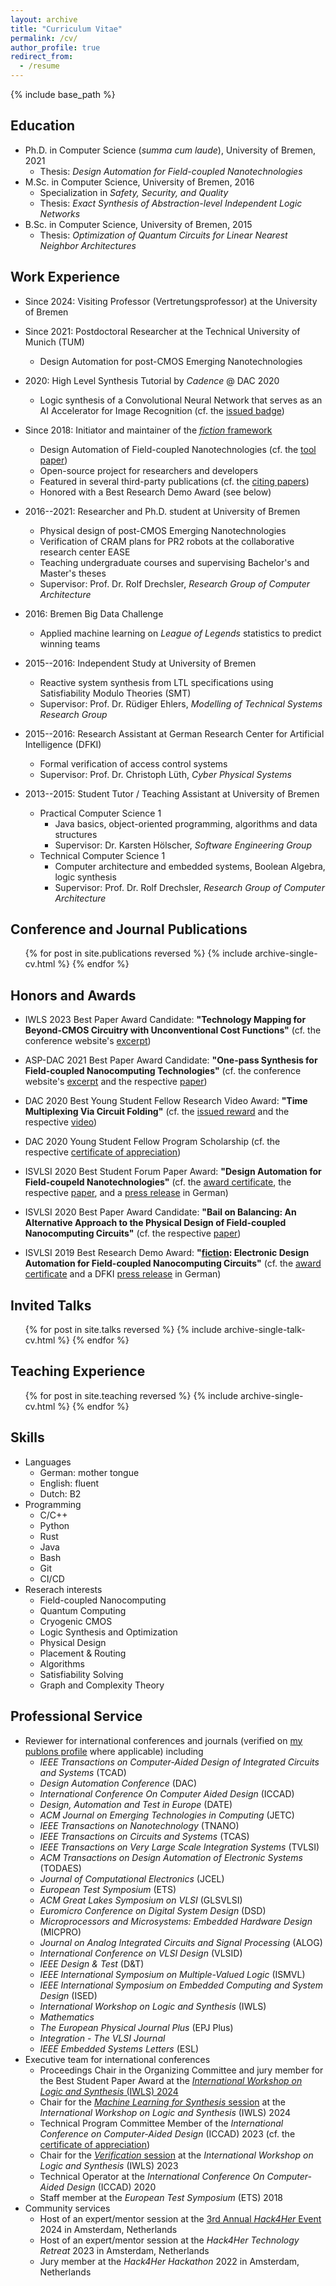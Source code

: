 ```yaml
---
layout: archive
title: "Curriculum Vitae"
permalink: /cv/
author_profile: true
redirect_from:
  - /resume
---
```


{% include base_path %}

## Education

* Ph.D. in Computer Science (_summa cum laude_), University of Bremen, 2021
  * Thesis: _Design Automation for Field-coupled Nanotechnologies_
* M.Sc. in Computer Science, University of Bremen, 2016
  * Specialization in _Safety, Security, and Quality_
  * Thesis: _Exact Synthesis of Abstraction-level Independent Logic Networks_
* B.Sc. in Computer Science, University of Bremen, 2015
  * Thesis: _Optimization of Quantum Circuits for Linear Nearest Neighbor Architectures_

## Work Experience

* Since 2024: Visiting Professor (Vertretungsprofessor) at the University of Bremen

* Since 2021: Postdoctoral Researcher at the Technical University of Munich (TUM)
  * Design Automation for post-CMOS Emerging Nanotechnologies

* 2020: High Level Synthesis Tutorial by _Cadence_ @ DAC 2020
  * Logic synthesis of a Convolutional Neural Network that serves as an AI Accelerator for Image Recognition (cf. the [issued badge](https://www.credly.com/badges/2533bfee-654b-4a28-9ef9-d44b68903ea5))
  
* Since 2018: Initiator and maintainer of the [_fiction_ framework](https://github.com/marcelwa/fiction)
  * Design Automation of Field-coupled Nanotechnologies (cf. the [tool paper](https://arxiv.org/pdf/1905.02477.pdf))
  * Open-source project for researchers and developers
  * Featured in several third-party publications (cf. the [citing papers](https://scholar.google.de/scholar?oi=bibs&hl=de&authuser=1&cites=6148414860275726732&as_sdt=5))
  * Honored with a Best Research Demo Award (see below)
  
* 2016--2021: Researcher and Ph.D. student at University of Bremen
  * Physical design of post-CMOS Emerging Nanotechnologies
  * Verification of CRAM plans for PR2 robots at the collaborative research center EASE
  * Teaching undergraduate courses and supervising Bachelor's and Master's theses
  * Supervisor: Prof. Dr. Rolf Drechsler, _Research Group of Computer Architecture_

* 2016: Bremen Big Data Challenge
  * Applied machine learning on _League of Legends_ statistics to predict winning teams

* 2015--2016: Independent Study at University of Bremen
  * Reactive system synthesis from LTL specifications using Satisfiability Modulo Theories (SMT)
  * Supervisor: Prof. Dr. Rüdiger Ehlers, _Modelling of Technical Systems Research Group_

* 2015--2016: Research Assistant at German Research Center for Artificial Intelligence (DFKI)
  * Formal verification of access control systems
  * Supervisor: Prof. Dr. Christoph Lüth, _Cyber Physical Systems_

* 2013--2015: Student Tutor / Teaching Assistant at University of Bremen
  * Practical Computer Science 1
    * Java basics, object-oriented programming, algorithms and data structures
    * Supervisor: Dr. Karsten Hölscher, _Software Engineering Group_
  * Technical Computer Science 1
    * Computer architecture and embedded systems, Boolean Algebra, logic synthesis
    * Supervisor: Prof. Dr. Rolf Drechsler, _Research Group of Computer Architecture_

## Conference and Journal Publications

  <ul>{% for post in site.publications reversed %}
    {% include archive-single-cv.html %}
  {% endfor %}</ul>

## Honors and Awards

* IWLS 2023 Best Paper Award Candidate: **"Technology Mapping for Beyond-CMOS Circuitry with Unconventional Cost Functions"** (cf. the conference website's [excerpt](https://marcelwa.github.io/files/2023_IWLS_Best_Paper_Candidate.png))

* ASP-DAC 2021 Best Paper Award Candidate: **"One-pass Synthesis for Field-coupled Nanocomputing Technologies"** (cf. the conference website's [excerpt](https://marcelwa.github.io/files/2021_ASP-DAC_Best_Paper_Candidate.png) and the respective [paper](https://marcelwa.github.io/files/2021_001.pdf))

* DAC 2020 Best Young Student Fellow Research Video Award: **"Time Multiplexing Via Circuit Folding"** (cf. the [issued reward](https://marcelwa.github.io/files/2020_DAC_YFP_Research_Video_Award.jpg) and the respective [video](https://drive.google.com/file/d/1W9rxeAM0fTMGeCDA4AEnpbKBZnImbbyI/view?usp=sharing))

* DAC 2020 Young Student Fellow Program Scholarship (cf. the respective [certificate of appreciation](https://marcelwa.github.io/files/2020_DAC_YFP_CoA.pdf))

* ISVLSI 2020 Best Student Forum Paper Award: **"Design Automation for Field-coupeld Nanotechnologies"** (cf. the [award certificate](https://marcelwa.github.io/files/2020_ISVLSI_SRF_Award.pdf), the respective [paper](https://marcelwa.github.io/files/2020_004.pdf), and a [press release](https://www.uni-bremen.de/fb3/der-fachbereich/news-detailansicht/auszeichnung-fuer-dissertation-ueber-nanotechnologie) in German)

* ISVLSI 2020 Best Paper Award Candidate: **"Bail on Balancing: An Alternative Approach to the Physical Design of Field-coupled Nanocomputing Circuits"** (cf. the respective [paper](https://marcelwa.github.io/files/2020_003.pdf))

* ISVLSI 2019 Best Research Demo Award: **"[fiction](https://github.com/marcelwa/fiction): Electronic Design Automation for Field-coupled Nanocomputing Circuits"** (cf. the [award certificate](https://marcelwa.github.io/files/2019_ISVLSI_Best_Research_Demo_Award.jpg) and a DFKI [press release](https://www.dfki.de/web/news/detail/News/mehr-als-nur-fiktion-entwurfswerkzeug-fuer-nanotechnologie-fiction-mit-best-research-demo-award-ausg/) in German)

## Invited Talks

  <ul>{% for post in site.talks reversed %}
    {% include archive-single-talk-cv.html %}
  {% endfor %}</ul>

## Teaching Experience

  <ul>{% for post in site.teaching reversed %}
    {% include archive-single-cv.html %}
  {% endfor %}</ul> 

## Skills

* Languages
  * German: mother tongue
  * English: fluent
  * Dutch: B2
* Programming
  * C/C++
  * Python
  * Rust
  * Java
  * Bash
  * Git
  * CI/CD
* Reserach interests
  * Field-coupled Nanocomputing
  * Quantum Computing
  * Cryogenic CMOS
  * Logic Synthesis and Optimization
  * Physical Design
  * Placement & Routing
  * Algorithms
  * Satisfiability Solving
  * Graph and Complexity Theory

## Professional Service

* Reviewer for international conferences and journals (verified on [my publons profile](https://publons.com/researcher/4379393/marcel-walter/peer-review/) where applicable) including
  * *IEEE Transactions on Computer-Aided Design of Integrated Circuits and Systems* (TCAD)
  * *Design Automation Conference* (DAC)
  * *International Conference On Computer Aided Design* (ICCAD)
  * *Design, Automation and Test in Europe* (DATE)
  * *ACM Journal on Emerging Technologies in Computing* (JETC)
  * *IEEE Transactions on Nanotechnology* (TNANO)
  * *IEEE Transactions on Circuits and Systems* (TCAS)
  * *IEEE Transactions on Very Large Scale Integration Systems* (TVLSI)
  * *ACM Transactions on Design Automation of Electronic Systems* (TODAES)
  * *Journal of Computational Electronics* (JCEL)
  * *European Test Symposium* (ETS)
  * *ACM Great Lakes Symposium on VLSI* (GLSVLSI)
  * *Euromicro Conference on Digital System Design* (DSD)
  * *Microprocessors and Microsystems: Embedded Hardware Design* (MICPRO)
  * *Journal on Analog Integrated Circuits and Signal Processing* (ALOG)
  * *International Conference on VLSI Design* (VLSID)
  * *IEEE Design & Test* (D&T)
  * *IEEE International Symposium on Multiple-Valued Logic* (ISMVL)
  * *IEEE International Symposium on Embedded Computing and System Design* (ISED)
  * *International Workshop on Logic and Synthesis* (IWLS)
  * *Mathematics*
  * *The European Physical Journal Plus* (EPJ Plus)
  * *Integration - The VLSI Journal*
  * *IEEE Embedded Systems Letters* (ESL)
* Executive team for international conferences
  * Proceedings Chair in the Organizing Committee and jury member for the Best Student Paper Award at the [*International Workshop on Logic and Synthesis* (IWLS) 2024](https://www.iwls.org/iwls2024/)
  * Chair for the [*Machine Learning for Synthesis* session](https://www.iwls.org/iwls2024/program.php) at the *International Workshop on Logic and Synthesis* (IWLS) 2024
  * Technical Program Committee Member of the *International Conference on Computer-Aided Design* (ICCAD) 2023 (cf. the [certificate of appreciation](https://marcelwa.github.io/files/ICCAD_2023_CoA_TPC.pdf))
  * Chair for the [*Verification* session](https://www.iwls.org/iwls2023/program.php) at the *International Workshop on Logic and Synthesis* (IWLS) 2023
  * Technical Operator at the *International Conference On Computer-Aided Design* (ICCAD) 2020
  * Staff member at the *European Test Symposium* (ETS) 2018
* Community services
  * Host of an expert/mentor session at the [3rd Annual *Hack4Her* Event](https://hack4her.github.io/2024_experts.html) 2024 in Amsterdam, Netherlands
  * Host of an expert/mentor session at the *Hack4Her Technology Retreat* 2023 in Amsterdam, Netherlands
  * Jury member at the *Hack4Her Hackathon* 2022 in Amsterdam, Netherlands
